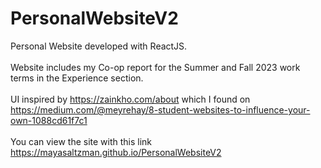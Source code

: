 # PersonalWebsiteV2
Personal Website developed with ReactJS. </br></br>
Website includes my Co-op report for the Summer and Fall 2023 work terms in the Experience section. </br></br>
UI inspired by https://zainkho.com/about which I found on https://medium.com/@meyrehay/8-student-websites-to-influence-your-own-1088cd61f7c1 </br></br>
You can view the site with this link https://mayasaltzman.github.io/PersonalWebsiteV2 </br></br>

